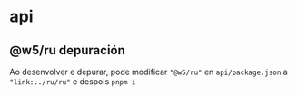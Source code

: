 # api

## @w5/ru depuración

Ao desenvolver e depurar, pode modificar `"@w5/ru"` en `api/package.json` a `"link:../ru/ru"` e despois `pnpm i`
